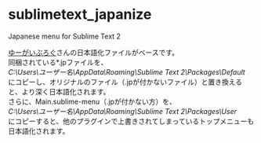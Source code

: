 sublimetext_japanize
====================

Japanese menu for Sublime Text 2  

[ゆーがいぶろぐ](http://blog.huwy.org/article/292827228.html)さんの日本語化ファイルがベースです。  
同梱されている*.jpファイルを、  
*C:\Users\ユーザー名\AppData\Roaming\Sublime Text 2\Packages\Default*  
にコピーし、オリジナルのファイル（.jpが付かないファイル）と置き換えると、より深く日本語化されます。  
さらに、Main.sublime-menu（.jpが付かない方）を、  
*C:\Users\ユーザー名\AppData\Roaming\Sublime Text 2\Packages\User*  
にコピーすると、他のプラグインで上書きされてしまっているトップメニューも日本語化されます。

